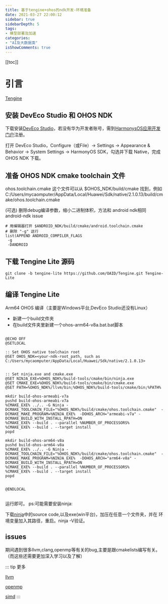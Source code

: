 ```yaml
---
title: 基于tengine+ohos的ndk开发-环境准备
date: 2021-03-27 22:00:12
sidebar: true
sidebarDepth: 5
tags: 
- 模型部署及加速
categories:
- "AI及大数据类"
isShowComments: true
---
```

[[toc]]

# 引言

[Tengine](https://github.com/OAID/Tengine)


## 安装 DevEco Studio 和 OHOS NDK
下载安装[DevEco Studio](https://developer.harmonyos.com/cn/develop/deveco-studio#download)，若没有华为开发者账号，需到[HarmonysOS应用开发门户](https://developer.harmonyos.com/cn/home)注册。

打开 DevEco Studio，Configure（或File）-> Settings -> Appearance & Behavior -> System Settings -> HarmonyOS SDK，勾选并下载 Native，完成 OHOS NDK 下载。
## 准备 OHOS NDK cmake toolchain 文件
ohos.toolchain.cmake 这个文件可以从 $OHOS_NDK/build/cmake 找到，例如C:/Users/mycaomputer/AppData/Local/Huawei/Sdk/native/2.1.0.13/build/cmake/ohos.toolchain.cmake

(可选) 删除debug编译参数，缩小二进制体积，方法和 android ndk相同 android-ndk issue
```
# 用编辑器打开 $ANDROID_NDK/build/cmake/android.toolchain.cmake
# 删除 "-g" 这行
list(APPEND ANDROID_COMPILER_FLAGS
 -g
 -DANDROID

```
## 下载 Tengine Lite 源码
```
git clone -b tengine-lite https://github.com/OAID/Tengine.git Tengine-Lite
```
## 编译 Tengine Lite
Arm64 OHOS 编译（主要是Windows平台,DevEco Studio还没有Linux）
- 新建一个build文件夹
- 在build文件夹里新建一个ohos-arm64-v8a.bat.bat脚本

```

@ECHO OFF
@SETLOCAL

:: Set OHOS native toolchain root
@SET OHOS_NDK=<your-ndk-root_path, such as C:/Users/mycaomputer/AppData/Local/Huawei/Sdk/native/2.1.0.13>


:: Set ninja.exe and cmake.exe
@SET NINJA_EXE=%OHOS_NDK%/build-tools/cmake/bin/ninja.exe
@SET CMAKE_EXE=%OHOS_NDK%/build-tools/cmake/bin/cmake.exe
@SET PATH=%OHOS_NDK%/llvm/bin;%OHOS_NDK%/build-tools/cmake/bin;%PATH%

mkdir build-ohos-armeabi-v7a
pushd build-ohos-armeabi-v7a
%CMAKE_EXE% ../.. -G Ninja -DCMAKE_TOOLCHAIN_FILE="%OHOS_NDK%/build/cmake/ohos.toolchain.cmake"  -DCMAKE_MAKE_PROGRAM=%NINJA_EXE%  -DOHOS_ARCH="armeabi-v7a" -DCMAKE_BUILD_WITH_INSTALL_RPATH=ON 
%CMAKE_EXE% --build . --parallel %NUMBER_OF_PROCESSORS%
%CMAKE_EXE% --build . --target install
popd

mkdir build-ohos-arm64-v8a
pushd build-ohos-arm64-v8a
%CMAKE_EXE% ../.. -G Ninja -DCMAKE_TOOLCHAIN_FILE="%OHOS_NDK%/build/cmake/ohos.toolchain.cmake"  -DCMAKE_MAKE_PROGRAM=%NINJA_EXE%  -DOHOS_ARCH="arm64-v8a" -DCMAKE_BUILD_WITH_INSTALL_RPATH=ON  
%CMAKE_EXE% --build . --parallel %NUMBER_OF_PROCESSORS%
%CMAKE_EXE% --build . --target install
popd


@ENDLOCAL


```

运行即可。
ps:可能需要安装ninja:

下载[ninja](https://github.com/ninja-build/ninja/releases)中的source code,以及exe(win平台)，加压在任意一个文件夹，并在
环境变量加入其路径，重启。ninja -V验证。

## issues

期间遇到很多llvm,clang,openmp等有关的bug,主要是跟cmakelists编写有关。（而这些还需要更加深入学习以及了解）


::: tip 更多

[llvm](https://llvm.org/)

[openmp](https://www.openmp.org/)

[simd](https://wiki.mozilla.org/SIMD/Overview)
:::